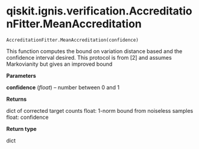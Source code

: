 # qiskit.ignis.verification.AccreditationFitter.MeanAccreditation

`AccreditationFitter.MeanAccreditation(confidence)`

This function computes the bound on variation distance based and the confidence interval desired. This protocol is from \[2] and assumes Markovianity but gives an improved bound

**Parameters**

**confidence** (*float*) – number between 0 and 1

**Returns**

dict of corrected target counts float: 1-norm bound from noiseless samples float: confidence

**Return type**

dict
